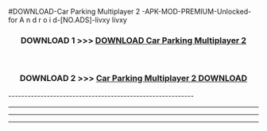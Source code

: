 #DOWNLOAD-Car Parking Multiplayer 2 -APK-MOD-PREMIUM-Unlocked-for A n d r o i d-[NO.ADS]-livxy livxy 



<div align="center">

<h3>DOWNLOAD 1 >>> <a href="https://getmod2.web.app/?judul=Car Parking Multiplayer 2 ">DOWNLOAD Car Parking Multiplayer 2 </a></h3><br>

<h3>DOWNLOAD 2 >>> <a href="https://getmod2.web.app/?judul=Car Parking Multiplayer 2 ">Car Parking Multiplayer 2  DOWNLOAD </a></h3>

</div>
----------------------------------------------------------

----------------------------------------------------------

----------------------------------------------------------

----------------------------------------------------------



